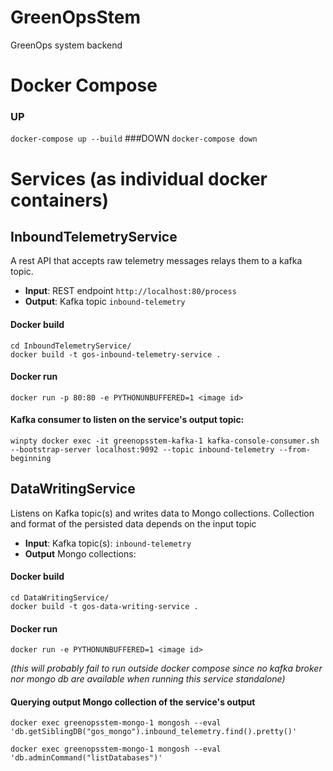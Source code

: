 # GreenOpsStem
GreenOps system backend

# Docker Compose
### UP
`docker-compose up --build`
###DOWN
`docker-compose down`

# Services (as individual docker containers)

## InboundTelemetryService
A rest API that accepts raw telemetry messages relays them to a kafka topic.
* **Input**: REST endpoint `http://localhost:80/process`
* **Output**: Kafka topic `inbound-telemetry`

#### Docker build
```
cd InboundTelemetryService/
docker build -t gos-inbound-telemetry-service .
```

#### Docker run

`docker run -p 80:80 -e PYTHONUNBUFFERED=1 <image id>`

#### Kafka consumer to listen on the service's output topic:

`winpty docker exec -it greenopsstem-kafka-1 kafka-console-consumer.sh --bootstrap-server localhost:9092 --topic inbound-telemetry --from-beginning`

## DataWritingService
Listens on Kafka topic(s) and writes data to Mongo collections. Collection and format of the persisted data depends on the input topic
* **Input**: Kafka topic(s): `inbound-telemetry`
* **Output** Mongo collections: 

#### Docker build
```
cd DataWritingService/
docker build -t gos-data-writing-service .
```

#### Docker run
`docker run -e PYTHONUNBUFFERED=1 <image id>`

_(this will probably fail to run outside docker compose since no kafka broker nor mongo db are available when running this service standalone)_

#### Querying output Mongo collection of the service's output
`docker exec greenopsstem-mongo-1 mongosh --eval 'db.getSiblingDB("gos_mongo").inbound_telemetry.find().pretty()'`

`docker exec greenopsstem-mongo-1 mongosh --eval 'db.adminCommand("listDatabases")'`